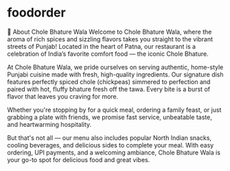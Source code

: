 # foodorder
🥘 About Chole Bhature Wala
Welcome to Chole Bhature Wala, where the aroma of rich spices and sizzling flavors takes you straight to the vibrant streets of Punjab! Located in the heart of Patna, our restaurant is a celebration of India’s favorite comfort food — the iconic Chole Bhature.

At Chole Bhature Wala, we pride ourselves on serving authentic, home-style Punjabi cuisine made with fresh, high-quality ingredients. Our signature dish features perfectly spiced chole (chickpeas) simmered to perfection and paired with hot, fluffy bhature fresh off the tawa. Every bite is a burst of flavor that leaves you craving for more.

Whether you're stopping by for a quick meal, ordering a family feast, or just grabbing a plate with friends, we promise fast service, unbeatable taste, and heartwarming hospitality.

But that's not all — our menu also includes popular North Indian snacks, cooling beverages, and delicious sides to complete your meal. With easy ordering, UPI payments, and a welcoming ambiance, Chole Bhature Wala is your go-to spot for delicious food and great vibes.


